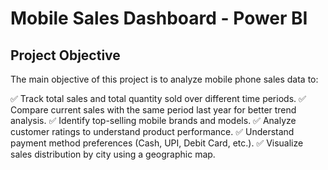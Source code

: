 # Mobile Sales Dashboard - Power BI
## Project Objective
The main objective of this project is to analyze mobile phone sales data to:

✅ Track total sales and total quantity sold over different time periods.
✅ Compare current sales with the same period last year for better trend analysis.
✅ Identify top-selling mobile brands and models.
✅ Analyze customer ratings to understand product performance.
✅ Understand payment method preferences (Cash, UPI, Debit Card, etc.).
✅ Visualize sales distribution by city using a geographic map.

